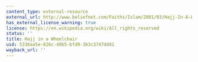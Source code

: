 ```yaml
---
content_type: external-resource
external_url: http://www.beliefnet.com/Faiths/Islam/2001/03/Hajj-In-A-Wheelchair.aspx
has_external_license_warning: true
license: https://en.wikipedia.org/wiki/All_rights_reserved
status: ''
title: Hajj in a Wheelchair
uid: 5336aa5e-826c-40b5-bfd9-3b3c3747d481
wayback_url: ''
---
```

